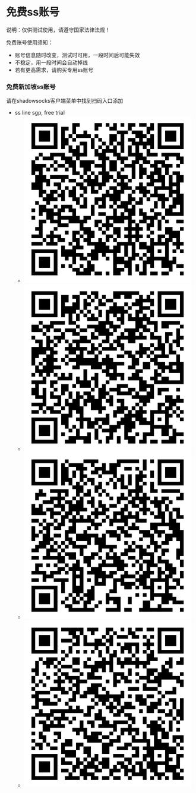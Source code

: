 # 免费ss账号

说明：仅供测试使用，请遵守国家法律法规！

免费账号使用须知：
- 账号信息随时改变，测试时可用，一段时间后可能失效
- 不稳定，用一段时间会自动掉线
- 若有更高需求，请购买专用ss账号

### 免费新加坡ss账号
 请在shadowsocks客户端菜单中找到扫码入口添加
- ss line sgp, free trial
  - <img src="./img/720033dba74ff380b6d7c11e1be030cf.png" />
  - <img src="./img/a3ff3a2eba0dd086754e9921a3743e52.png" />
  - <img src="./img/cec9da12ccff076785949182694ad811.png" />
  - <img src="./img/daad409f4ffba6ee33a6d04828b4c5b8.png" />
